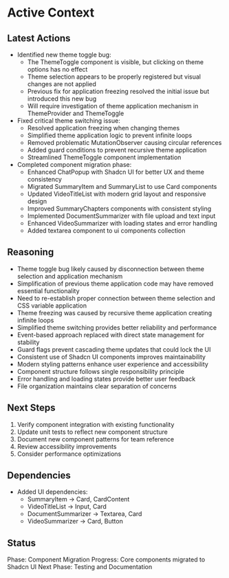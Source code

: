 # Active Context

## Latest Actions
- Identified new theme toggle bug:
  - The ThemeToggle component is visible, but clicking on theme options has no effect
  - Theme selection appears to be properly registered but visual changes are not applied
  - Previous fix for application freezing resolved the initial issue but introduced this new bug
  - Will require investigation of theme application mechanism in ThemeProvider and ThemeToggle
- Fixed critical theme switching issue:
  - Resolved application freezing when changing themes
  - Simplified theme application logic to prevent infinite loops
  - Removed problematic MutationObserver causing circular references
  - Added guard conditions to prevent recursive theme application
  - Streamlined ThemeToggle component implementation
- Completed component migration phase:
  - Enhanced ChatPopup with Shadcn UI for better UX and theme consistency
  - Migrated SummaryItem and SummaryList to use Card components
  - Updated VideoTitleList with modern grid layout and responsive design
  - Improved SummaryChapters components with consistent styling
  - Implemented DocumentSummarizer with file upload and text input
  - Enhanced VideoSummarizer with loading states and error handling
  - Added textarea component to ui components collection

## Reasoning
- Theme toggle bug likely caused by disconnection between theme selection and application mechanism
- Simplification of previous theme application code may have removed essential functionality
- Need to re-establish proper connection between theme selection and CSS variable application
- Theme freezing was caused by recursive theme application creating infinite loops
- Simplified theme switching provides better reliability and performance
- Event-based approach replaced with direct state management for stability
- Guard flags prevent cascading theme updates that could lock the UI
- Consistent use of Shadcn UI components improves maintainability
- Modern styling patterns enhance user experience and accessibility
- Component structure follows single responsibility principle
- Error handling and loading states provide better user feedback
- File organization maintains clear separation of concerns

## Next Steps
1. Verify component integration with existing functionality
2. Update unit tests to reflect new component structure
3. Document new component patterns for team reference
4. Review accessibility improvements
5. Consider performance optimizations

## Dependencies
- Added UI dependencies:
  - SummaryItem -> Card, CardContent
  - VideoTitleList -> Input, Card
  - DocumentSummarizer -> Textarea, Card
  - VideoSummarizer -> Card, Button

## Status
Phase: Component Migration
Progress: Core components migrated to Shadcn UI
Next Phase: Testing and Documentation
